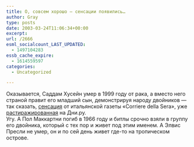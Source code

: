 ```yaml
---
title: О, совсем хорошо — сенсации появились…
author: Gray
type: posts
date: 2003-03-24T11:06:34+00:00
excerpt:
url: /2666
esml_socialcount_LAST_UPDATED:
  - 1497104283
essb_cache_expire:
  - 1614559597
categories:
  - Uncategorized

---
```








Оказывается, Саддам Хусейн умер в 1999 году от рака, а вместо него страной правит его младший сын, демонстрируя народу двойников &#8212; так сказать, <a href="http://www.inopressa.ru/details.html?id=11700" target="_blank">сенсация</a> от итальянской газеты &#171;Corriere della Sera&#187;, уже <a href="http://www.dni.ru/top/" target="_blank">растиражированная</a> на Дни.ру.  
Угу. А Пол Маккартни погиб в 1966 году и битлы срочно взяли в группу его двойника, который с тех пор и живет под этим именем. А Элвис Пресли не умер, он и по сей день живет где-то на тропическом острове.